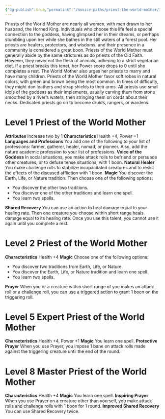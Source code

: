 ```yaml
---
{"dg-publish":true,"permalink":"/novice-paths/priest-the-world-mother/","tags":["Magic"]}
---
```


Priests of the World Mother are nearly all women, with men drawn to her husband, the Horned King.
Individuals who choose this life feel a special connection to the goddess, having glimpsed her in their dreams, or perhaps stumbling upon her while she bathes in the still waters of a forest pool. Her priests are healers, protectors, and wisdoms, and their presence in a community is considered a great boon.
Priests of the World Mother must generally abide by the same strictures as do priests of the Old Faith.
However, they never eat the flesh of animals, adhering to a strict vegetarian diet. If a priest breaks this tenet, her Power score drops to 0 until she completes a rest.
The World Mother also urges her priests to marry and have many children.
Priests of the World Mother favor soft robes in natural colors, with green and brown being the most common.
In times of difficulty, they might don leathers and strap shields to their arms. All priests use small idols of the goddess as their implements, usually carving them from stone smoothed by a river’s waters, then stringing them on cords about their necks. Dedicated priests go on to become druids, rangers, or wardens.
# Level 1 Priest of the World Mother
**Attributes** Increase two by 1
**Characteristics** Health +4, Power +1
**Languages and Professions** You add one of the following to your list of professions: farmer, gatherer, healer, nomad, or pioneer. Also, add the nature academic profession to your list of professions.
**Voice of the Goddess** In social situations, you make attack rolls to befriend or persuade other creatures, or to defuse tense situations, with 1 boon.
**Natural Healer** You make challenge rolls to stabilize incapacitated creatures and to resist the effects of the diseased affliction with 1 boon.
**Magic** You discover the Earth, Life, or Nature tradition.
Then choose one of the following options:
- You discover the other two traditions.
- You discover one of the other traditions and learn one spell.
- You learn two spells.

**Shared Recovery** You can use an action to heal damage equal to your healing rate. Then one creature you choose within short range heals damage equal to its healing rate. Once you use this talent, you cannot use it again until you complete a rest.
# Level 2 Priest of the World Mother
**Characteristics** Health +4
**Magic** Choose one of the following options:
- You discover two traditions from Earth, Life, or Nature.
- You discover the Earth, Life, or Nature tradition and learn one spell.
- You learn two spells.

**Prayer** When you or a creature within short range of you makes an attack roll or a challenge roll, you can use a triggered action to grant 1 boon on the triggering roll.
# Level 5 Expert Priest of the World Mother
**Characteristics** Health +4, Power +1
**Magic** You learn one spell.
**Protective Prayer** When you use Prayer, you impose 1 bane on attack rolls made against the triggering creature until the end of the round.
# Level 8 Master Priest of the World Mother
**Characteristics** Health +4
**Magic** You learn one spell.
**Inspiring Prayer** When you use Prayer on a creature other than yourself, you make attack rolls and challenge rolls with 1 boon for 1 round.
**Improved Shared Recovery** You can use Shared Recovery twice.